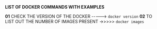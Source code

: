 **LIST OF DOCKER COMMANDS WITH EXAMPLES**

**01** CHECK THE VERSION OF THE DOCKER
----->  ```
           docker version
        ```
**02** TO LIST OUT THE NUMBER OF IMAGES PRESENT 
->>>>>  ```
          docker images 
       ```
